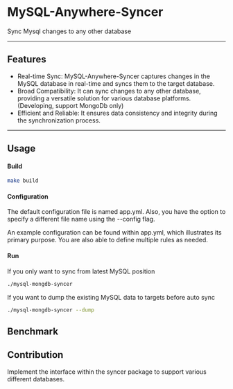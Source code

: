 # MySQL-Anywhere-Syncer
Sync Mysql changes to any other database

---------------------------------------

## Features

* Real-time Sync: MySQL-Anywhere-Syncer captures changes in the MySQL database in real-time and syncs them to the target database.
* Broad Compatibility: It can sync changes to any other database, providing a versatile solution for various database platforms. (Developing, support MongoDb only)
* Efficient and Reliable: It ensures data consistency and integrity during the synchronization process.

---------------------------------------
## Usage
#### Build
```bash
make build
```
#### Configuration
The default configuration file is named app.yml. Also, you have the option to specify a different file name using the --config flag. 

An example configuration can be found within app.yml, which illustrates its primary purpose. You are also able to define multiple rules as needed.

#### Run
If you only want to sync from latest MySQL position
```bash
./mysql-mongdb-syncer
```
If you want to dump the existing MySQL data to targets before auto sync
```bash
./mysql-mongdb-syncer --dump
```


## Benchmark


## Contribution
Implement the interface within the syncer package to support various different databases.

